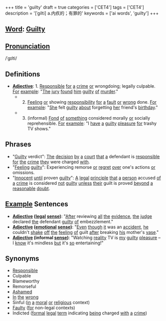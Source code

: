 +++
title = 'guilty'
draft = true
categories = ['CET4']
tags = ['CET4']
description = '[ˈgilti] a.内疚的；有罪的'
keywords = ['ai words', 'guilty']
+++

## [Word](/post/word/): [Guilty](/post/guilty/)

## [Pronunciation](/post/pronunciation/)
/ˈɡɪlti/

## Definitions
- **[Adjective](/post/adjective/)**: 1. [Responsible](/post/responsible/) [for](/post/for/) [a](/post/a/) [crime](/post/crime/) [or](/post/or/) wrongdoing; legally culpable. [For](/post/for/) [example](/post/example/): "[The](/post/the/) [jury](/post/jury/) [found](/post/found/) [him](/post/him/) [guilty](/post/guilty/) [of](/post/of/) [murder](/post/murder/)."
   - 2. [Feeling](/post/feeling/) [or](/post/or/) showing [responsibility](/post/responsibility/) [for](/post/for/) [a](/post/a/) [fault](/post/fault/) [or](/post/or/) [wrong](/post/wrong/) done. [For](/post/for/) [example](/post/example/): "[She](/post/she/) felt [guilty](/post/guilty/) [about](/post/about/) forgetting [her](/post/her/) friend's [birthday](/post/birthday/)."
   - 3. (informal) [Fond](/post/fond/) [of](/post/of/) [something](/post/something/) considered morally [or](/post/or/) socially reprehensible. [For](/post/for/) [example](/post/example/): "I [have](/post/have/) [a](/post/a/) [guilty](/post/guilty/) [pleasure](/post/pleasure/) [for](/post/for/) trashy TV shows."

## Phrases
- "[Guilty](/post/guilty/) verdict": [The](/post/the/) [decision](/post/decision/) [by](/post/by/) [a](/post/a/) [court](/post/court/) [that](/post/that/) [a](/post/a/) defendant is [responsible](/post/responsible/) [for](/post/for/) [the](/post/the/) [crime](/post/crime/) [they](/post/they/) were charged [with](/post/with/).
- "[Feeling](/post/feeling/) [guilty](/post/guilty/)": Experiencing remorse [or](/post/or/) [regret](/post/regret/) [over](/post/over/) one's actions [or](/post/or/) omissions.
- "[Innocent](/post/innocent/) [until](/post/until/) proven [guilty](/post/guilty/)": [A](/post/a/) [legal](/post/legal/) [principle](/post/principle/) [that](/post/that/) [a](/post/a/) [person](/post/person/) accused [of](/post/of/) [a](/post/a/) [crime](/post/crime/) is considered [not](/post/not/) [guilty](/post/guilty/) [unless](/post/unless/) [their](/post/their/) guilt is proved [beyond](/post/beyond/) [a](/post/a/) [reasonable](/post/reasonable/) [doubt](/post/doubt/).

## [Example](/post/example/) Sentences
- **[Adjective](/post/adjective/) ([legal](/post/legal/) [sense](/post/sense/))**: "[After](/post/after/) reviewing [all](/post/all/) [the](/post/the/) [evidence](/post/evidence/), [the](/post/the/) [judge](/post/judge/) declared [the](/post/the/) defendant [guilty](/post/guilty/) [of](/post/of/) embezzlement."
- **[Adjective](/post/adjective/) ([emotional](/post/emotional/) [sense](/post/sense/))**: "[Even](/post/even/) [though](/post/though/) [it](/post/it/) was an [accident](/post/accident/), [he](/post/he/) couldn't [shake](/post/shake/) [off](/post/off/) [the](/post/the/) [feeling](/post/feeling/) [of](/post/of/) guilt [after](/post/after/) breaking [his](/post/his/) mother's [vase](/post/vase/)."
- **[Adjective](/post/adjective/) (informal [sense](/post/sense/))**: "Watching [reality](/post/reality/) TV is [my](/post/my/) [guilty](/post/guilty/) [pleasure](/post/pleasure/) – I [know](/post/know/) it's mindless [but](/post/but/) it's [so](/post/so/) entertaining!"

## Synonyms
- [Responsible](/post/responsible/)
- Culpable
- Blameworthy
- Remorseful
- [Ashamed](/post/ashamed/)
- [In](/post/in/) [the](/post/the/) [wrong](/post/wrong/)
- Sinful ([in](/post/in/) [a](/post/a/) [moral](/post/moral/) [or](/post/or/) [religious](/post/religious/) context)
- [Faulty](/post/faulty/) ([for](/post/for/) non-legal contexts)
- Indicted ([formal](/post/formal/) [legal](/post/legal/) [term](/post/term/) indicating [being](/post/being/) charged [with](/post/with/) [a](/post/a/) [crime](/post/crime/))
